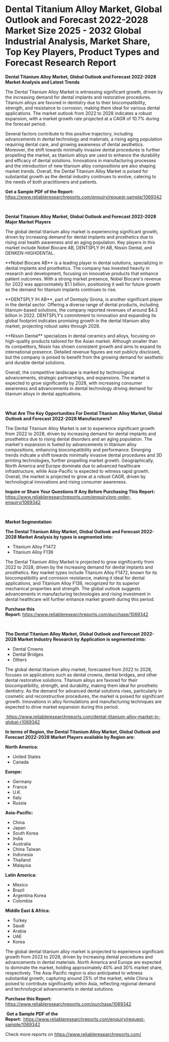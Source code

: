 <p><h1>Dental Titanium Alloy Market, Global Outlook and Forecast 2022-2028 Market Size 2025 - 2032 Global Industrial Analysis, Market Share, Top Key Players, Product Types and Forecast Research Report</h1></p><p><strong>Dental Titanium Alloy Market, Global Outlook and Forecast 2022-2028 Market Analysis and Latest Trends</strong></p>
<p><p>The Dental Titanium Alloy Market is witnessing significant growth, driven by the increasing demand for dental implants and restorative procedures. Titanium alloys are favored in dentistry due to their biocompatibility, strength, and resistance to corrosion, making them ideal for various dental applications. The market outlook from 2022 to 2028 indicates a robust expansion, with a market growth rate projected at a CAGR of 10.7% during the forecast period.</p><p>Several factors contribute to this positive trajectory, including advancements in dental technology and materials, a rising aging population requiring dental care, and growing awareness of dental aesthetics. Moreover, the shift towards minimally invasive dental procedures is further propelling the market, as titanium alloys are used to enhance the durability and efficacy of dental solutions. Innovations in manufacturing processes and the introduction of new titanium alloy compositions are also shaping market trends. Overall, the Dental Titanium Alloy Market is poised for substantial growth as the dental industry continues to evolve, catering to the needs of both practitioners and patients.</p></p>
<p><strong>Get a Sample PDF of the Report:&nbsp;</strong> <a href="https://www.reliableresearchreports.com/enquiry/request-sample/1069342?utm_campaign=2219&utm_medium=2&utm_source=Github&utm_content=ia&utm_term=21032025&utm_id=dental-titanium-alloy-market-global-outlook-and-forecast-2022-2028">https://www.reliableresearchreports.com/enquiry/request-sample/1069342</a></p>
<p>&nbsp;</p>
<p><strong>Dental Titanium Alloy Market, Global Outlook and Forecast 2022-2028 Major Market Players</strong></p>
<p><p>The global dental titanium alloy market is experiencing significant growth, driven by increasing demand for dental implants and prosthetics due to rising oral health awareness and an aging population. Key players in this market include Nobel Biocare AB, DENTSPLY IH AB, Nissin Dental, and DENKEN-HIGHDENTAL.</p><p>**Nobel Biocare AB** is a leading player in dental solutions, specializing in dental implants and prosthetics. The company has invested heavily in research and development, focusing on innovative products that enhance patient outcomes. With a strong market presence, Nobel Biocare's revenue for 2022 was approximately $1.1 billion, positioning it well for future growth as the demand for titanium implants continues to rise.</p><p>**DENTSPLY IH AB**, part of Dentsply Sirona, is another significant player in the dental sector. Offering a diverse range of dental products, including titanium-based solutions, the company reported revenues of around $4.3 billion in 2022. DENTSPLY’s commitment to innovation and expanding its global footprint indicates promising growth in the dental titanium alloy market, projecting robust sales through 2028.</p><p>**Nissin Dental** specializes in dental ceramics and alloys, focusing on high-quality products tailored for the Asian market. Although smaller than its competitors, Nissin has shown consistent growth and aims to expand its international presence. Detailed revenue figures are not publicly disclosed, but the company is poised to benefit from the growing demand for aesthetic and durable dental solutions.</p><p>Overall, the competitive landscape is marked by technological advancements, strategic partnerships, and expansions. The market is expected to grow significantly by 2028, with increasing consumer awareness and advancements in dental technology driving demand for titanium alloys in dental applications.</p></p>
<p>&nbsp;</p>
<p><strong>What Are The Key Opportunities For Dental Titanium Alloy Market, Global Outlook and Forecast 2022-2028 Manufacturers?</strong></p>
<p><p>The Dental Titanium Alloy Market is set to experience significant growth from 2022 to 2028, driven by increasing demand for dental implants and prosthetics due to rising dental disorders and an aging population. The market's expansion is fueled by advancements in titanium alloy compositions, enhancing biocompatibility and performance. Emerging trends indicate a shift towards minimally invasive dental procedures and 3D printing technologies, further propelling market growth. Geographically, North America and Europe dominate due to advanced healthcare infrastructure, while Asia-Pacific is expected to witness rapid growth. Overall, the market is projected to grow at a robust CAGR, driven by technological innovations and rising consumer awareness.</p></p>
<p><strong>Inquire or Share Your Questions If Any Before Purchasing This Report:</strong> <a href="https://www.reliableresearchreports.com/enquiry/pre-order-enquiry/1069342?utm_campaign=2219&utm_medium=2&utm_source=Github&utm_content=ia&utm_term=21032025&utm_id=dental-titanium-alloy-market-global-outlook-and-forecast-2022-2028">https://www.reliableresearchreports.com/enquiry/pre-order-enquiry/1069342</a></p>
<p>&nbsp;</p>
<p><strong>Market Segmentation</strong></p>
<p><strong>The Dental Titanium Alloy Market, Global Outlook and Forecast 2022-2028 Market Analysis by types is segmented into:</strong></p>
<p><ul><li>Titanium Alloy F1472</li><li>Titanium Alloy F136</li></ul></p>
<p><p>The Dental Titanium Alloy Market is projected to grow significantly from 2022 to 2028, driven by the increasing demand for dental implants and prosthetics. Key market types include Titanium Alloy F1472, known for its biocompatibility and corrosion resistance, making it ideal for dental applications, and Titanium Alloy F136, recognized for its superior mechanical properties and strength. The global outlook suggests advancements in manufacturing technologies and rising investment in dental healthcare will further enhance market growth during this period.</p></p>
<p><strong>Purchase this Report:&nbsp;</strong><a href="https://www.reliableresearchreports.com/purchase/1069342?utm_campaign=2219&utm_medium=2&utm_source=Github&utm_content=ia&utm_term=21032025&utm_id=dental-titanium-alloy-market-global-outlook-and-forecast-2022-2028">https://www.reliableresearchreports.com/purchase/1069342</a></p>
<p>&nbsp;</p>
<p><strong>The Dental Titanium Alloy Market, Global Outlook and Forecast 2022-2028 Market Industry Research by Application is segmented into:</strong></p>
<p><ul><li>Dental Crowns</li><li>Dental Bridges</li><li>Others</li></ul></p>
<p><p>The global dental titanium alloy market, forecasted from 2022 to 2028, focuses on applications such as dental crowns, dental bridges, and other dental restorative solutions. Titanium alloys are favored for their biocompatibility, strength, and durability, making them ideal for prosthetic dentistry. As the demand for advanced dental solutions rises, particularly in cosmetic and reconstructive procedures, the market is poised for significant growth. Innovations in alloy formulations and manufacturing techniques are expected to drive market expansion during this period.</p></p>
<p><a href="https://www.reliableresearchreports.com/dental-titanium-alloy-market-in-global-r1069342?utm_campaign=2219&utm_medium=2&utm_source=Github&utm_content=ia&utm_term=21032025&utm_id=dental-titanium-alloy-market-global-outlook-and-forecast-2022-2028">&nbsp;https://www.reliableresearchreports.com/dental-titanium-alloy-market-in-global-r1069342</a></p>
<p><strong>In terms of Region, the Dental Titanium Alloy Market, Global Outlook and Forecast 2022-2028 Market Players available by Region are:</strong></p>
<p>
    <p> <strong> North America: </strong>
        <ul>
            <li>United States</li>
            <li>Canada</li>
        </ul>
        </p> 
    <p> <strong> Europe: </strong>
        <ul>
            <li>Germany</li>
            <li>France</li>
            <li>U.K.</li>
            <li>Italy</li>
            <li>Russia</li>
        </ul>
        </p> 
    <p> <strong> Asia-Pacific: </strong>
        <ul>
            <li>China</li>
            <li>Japan</li>
            <li>South Korea</li>
            <li>India</li>
            <li>Australia</li>
            <li>China Taiwan</li>
            <li>Indonesia</li>
            <li>Thailand</li>
            <li>Malaysia</li>
        </ul>
        </p> 
    <p> <strong> Latin America: </strong>
        <ul>
            <li>Mexico</li>
            <li>Brazil</li>
            <li>Argentina Korea</li>
            <li>Colombia</li>
        </ul>
        </p> 
    <p> <strong> Middle East & Africa: </strong>
        <ul>
            <li>Turkey</li>
            <li>Saudi</li>
            <li>Arabia</li>
            <li>UAE</li>
            <li>Korea</li>
        </ul>
    </p>
    </p>
<p><p>The global dental titanium alloy market is projected to experience significant growth from 2022 to 2028, driven by increasing dental procedures and advancements in dental materials. North America and Europe are expected to dominate the market, holding approximately 40% and 30% market share, respectively. The Asia-Pacific region is also anticipated to witness substantial growth, capturing around 25% of the market, while China is poised to contribute significantly within Asia, reflecting regional demand and technological advancements in dental solutions.</p></p>
<p><strong>Purchase this Report: </strong><a href="https://www.reliableresearchreports.com/purchase/1069342?utm_campaign=2219&utm_medium=2&utm_source=Github&utm_content=ia&utm_term=21032025&utm_id=dental-titanium-alloy-market-global-outlook-and-forecast-2022-2028">https://www.reliableresearchreports.com/purchase/1069342</a></p>
<p>&nbsp;<strong>Get a Sample PDF of the Report:&nbsp;&nbsp;</strong><a href="https://www.reliableresearchreports.com/enquiry/request-sample/1069342?utm_campaign=2219&utm_medium=2&utm_source=Github&utm_content=ia&utm_term=21032025&utm_id=dental-titanium-alloy-market-global-outlook-and-forecast-2022-2028">https://www.reliableresearchreports.com/enquiry/request-sample/1069342</a></p>
<p><strong></strong></p>
<p>Check more reports on <a href="https://www.reliableresearchreports.com/?utm_campaign=2219&utm_medium=2&utm_source=Github&utm_content=ia&utm_term=21032025&utm_id=dental-titanium-alloy-market-global-outlook-and-forecast-2022-2028">https://www.reliableresearchreports.com/</a></p>